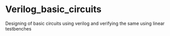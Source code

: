 # Verilog_basic_circuits
Designing of basic circuits using verilog and verifying the same using linear testbenches
